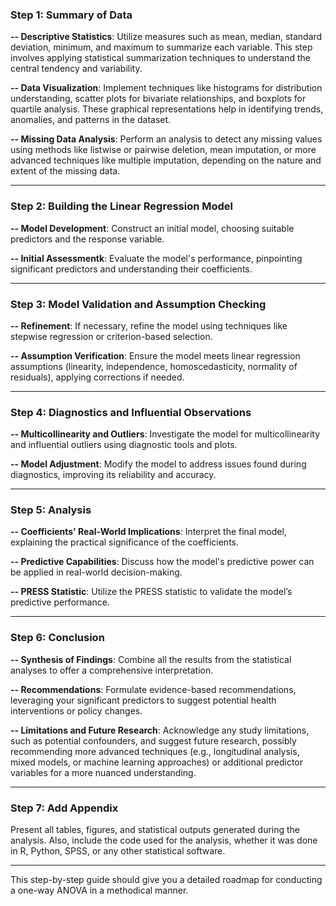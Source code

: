 ### Step 1: Summary of Data
**-- Descriptive Statistics**: Utilize measures such as mean, median, standard deviation, minimum, and maximum to summarize each variable. This step involves applying statistical summarization techniques to understand the central tendency and variability.

**-- Data Visualization**: Implement techniques like histograms for distribution understanding, scatter plots for bivariate relationships, and boxplots for quartile analysis. These graphical representations help in identifying trends, anomalies, and patterns in the dataset.

**-- Missing Data Analysis**: Perform an analysis to detect any missing values using methods like listwise or pairwise deletion, mean imputation, or more advanced techniques like multiple imputation, depending on the nature and extent of the missing data.

---

### Step 2:  Building the Linear Regression Model
**-- Model Development**: Construct an initial model, choosing suitable predictors and the response variable.

**-- Initial Assessmentk**: Evaluate the model's performance, pinpointing significant predictors and understanding their coefficients.

---

### Step 3:  Model Validation and Assumption Checking
**-- Refinement**: If necessary, refine the model using techniques like stepwise regression or criterion-based selection.

**-- Assumption Verification**: Ensure the model meets linear regression assumptions (linearity, independence, homoscedasticity, normality of residuals), applying corrections if needed.

---

### Step 4: Diagnostics and Influential Observations
**-- Multicollinearity and Outliers**: Investigate the model for multicollinearity and influential outliers using diagnostic tools and plots.

**-- Model Adjustment**: Modify the model to address issues found during diagnostics, improving its reliability and accuracy.

---

### Step 5: Analysis
**-- Coefficients' Real-World Implications**: Interpret the final model, explaining the practical significance of the coefficients.

**-- Predictive Capabilities**: Discuss how the model's predictive power can be applied in real-world decision-making.

**-- PRESS Statistic**: Utilize the PRESS statistic to validate the model’s predictive performance.

---

### Step 6: Conclusion
**-- Synthesis of Findings**: Combine all the results from the statistical analyses to offer a comprehensive interpretation.

**-- Recommendations**: Formulate evidence-based recommendations, leveraging your significant predictors to suggest potential health interventions or policy changes.

**-- Limitations and Future Research**: Acknowledge any study limitations, such as potential confounders, and suggest future research, possibly recommending more advanced techniques (e.g., longitudinal analysis, mixed models, or machine learning approaches) or additional predictor variables for a more nuanced understanding.

---

### Step 7: Add Appendix
Present all tables, figures, and statistical outputs generated during the analysis. Also, include the code used for the analysis, whether it was done in R, Python, SPSS, or any other statistical software.

---

This step-by-step guide should give you a detailed roadmap for conducting a one-way ANOVA in a methodical manner.
